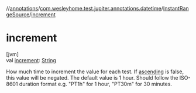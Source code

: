 //[annotations](../../../index.md)/[com.wesleyhome.test.jupiter.annotations.datetime](../index.md)/[InstantRangeSource](index.md)/[increment](increment.md)

# increment

[jvm]\
val [increment](increment.md): [String](https://kotlinlang.org/api/latest/jvm/stdlib/kotlin/-string/index.html)

How much time to increment the value for each test. If [ascending](ascending.md) is false, this value will be negated. The default value is 1 hour. Should follow the ISO-8601 duration format e.g. &quot;PT1h&quot; for 1 hour, &quot;PT30m&quot; for 30 minutes.
